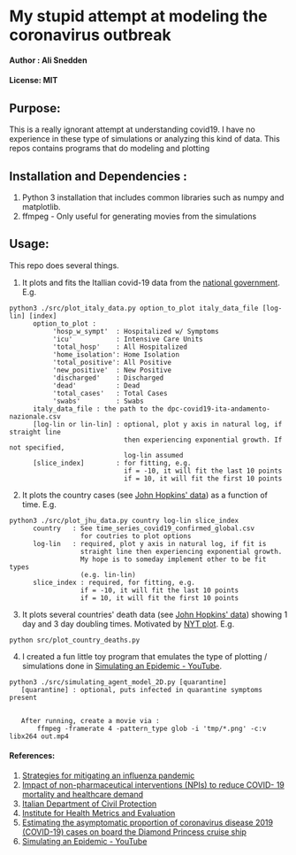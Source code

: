 # My stupid attempt at modeling the coronavirus outbreak
#### Author : Ali Snedden
#### License: MIT 
## Purpose:
This is a really ignorant attempt at understanding covid19.  I have no experience in these type of simulations or analyzing this kind of data.  This repos contains programs that do modeling and plotting

## Installation and Dependencies :
1. Python 3 installation that includes common libraries such as numpy and matplotlib.
2. ffmpeg - Only useful for generating movies from the simulations

## Usage:
This repo does several things.
1. It plots and fits the Itallian covid-19 data from the [national government](https://github.com/pcm-dpc/COVID-19.git). E.g.

```
python3 ./src/plot_italy_data.py option_to_plot italy_data_file [log-lin] [index]
      option_to_plot :
           'hosp_w_sympt'  : Hospitalized w/ Symptoms
           'icu'           : Intensive Care Units
           'total_hosp'    : All Hospitalized
           'home_isolation': Home Isolation
           'total_positive': All Positive
           'new_positive'  : New Positive
           'discharged'    : Discharged
           'dead'          : Dead
           'total_cases'   : Total Cases
           'swabs'         : Swabs
      italy_data_file : the path to the dpc-covid19-ita-andamento-nazionale.csv
      [log-lin or lin-lin] : optional, plot y axis in natural log, if straight line
                             then experiencing exponential growth. If not specified,
                             log-lin assumed
      [slice_index]        : for fitting, e.g.
                             if = -10, it will fit the last 10 points
                             if = 10, it will fit the first 10 points
```


2. It plots the country cases (see [John Hopkins' data](https://github.com/CSSEGISandData/COVID-19/tree/master/csse_covid_19_data/csse_covid_19_time_series)) as a function of time. E.g.

```
python3 ./src/plot_jhu_data.py country log-lin slice_index
      country   : See time_series_covid19_confirmed_global.csv
                  for coutries to plot options
      log-lin   : required, plot y axis in natural log, if fit is
                  straight line then experiencing exponential growth.
                  My hope is to someday implement other to be fit types
                  (e.g. lin-lin)
      slice_index : required, for fitting, e.g.
                  if = -10, it will fit the last 10 points
                  if = 10, it will fit the first 10 points
```

3. It plots several countries' death data (see [John Hopkins' data](https://github.com/CSSEGISandData/COVID-19/tree/master/csse_covid_19_data/csse_covid_19_time_series)) showing 1 day and 3 day doubling times. Motivated by [NYT plot](https://www.nytimes.com/interactive/2020/03/21/upshot/coronavirus-deaths-by-country.html).  E.g.

```
python src/plot_country_deaths.py 
```

4. I created a fun little toy program that emulates the type of plotting / simulations done in [Simulating an Epidemic - YouTube](https://www.youtube.com/watch?v=gxAaO2rsdIs). 

```
python3 ./src/simulating_agent_model_2D.py [quarantine]
   [quarantine] : optional, puts infected in quarantine symptoms present


   After running, create a movie via :
       ffmpeg -framerate 4 -pattern_type glob -i 'tmp/*.png' -c:v libx264 out.mp4
```

<!-- 5. Mention Runge-Kutta integration of DE's from OSU/IDE paper -->

#### References:
1. [Strategies for mitigating an influenza pandemic](https://www.nature.com/articles/nature04795#Sec2)
2. [Impact of non-pharmaceutical interventions (NPIs) to reduce COVID- 19 mortality and healthcare demand](https://spiral.imperial.ac.uk:8443/handle/10044/1/77482)
3. [Italian Department of Civil Protection](https://github.com/pcm-dpc/COVID-19.git)
4. [Institute for Health Metrics and Evaluation](https://covid19.healthdata.org/united-states-of-america)
5. [Estimating the asymptomatic proportion of coronavirus disease 2019 (COVID-19) cases on board the Diamond Princess cruise ship](https://www.ncbi.nlm.nih.gov/pmc/articles/PMC7078829/)
6. [Simulating an Epidemic - YouTube](https://www.youtube.com/watch?v=gxAaO2rsdIs)
